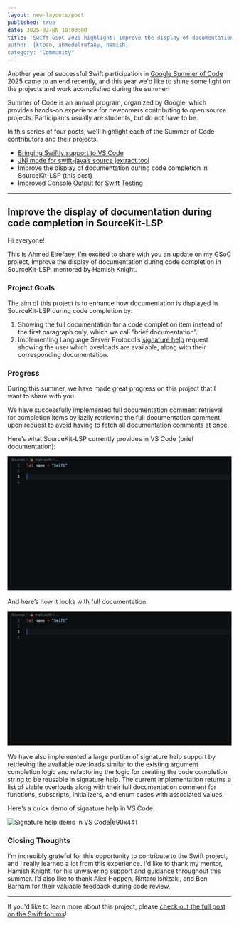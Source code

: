 ```yaml
---
layout: new-layouts/post
published: true
date: 2025-02-NN 10:00:00
title: 'Swift GSoC 2025 highlight: Improve the display of documentation during code completion in SourceKit-LSP
author: [ktoso, ahmedelrefaey, hamish]
category: "Community"
---
```


Another year of successful Swift participation in [Google Summer of Code](https://summerofcode.withgoogle.com) 2025 came to an end recently, and this year we'd like to shine some light on the projects and work acomplished during the summer!

Summer of Code is an annual program, organized by Google, which provides hands-on experience for newcomers contributing
to open source projects. Participants usually are students, but do not have to be.

In this series of four posts, we'll highlight each of the Summer of Code contributors and their projects.

- [Bringing Swiftly support to VS Code](2025-11-NN-swift-gsoc-2025-highlight-1-vscode-swiftly.md)
- [JNI mode for swift-java’s source jextract tool](2025-11-NN-swift-gsoc-2025-highlight-2-swift-java-jextract-jni-mode.md)
- Improve the display of documentation during code completion in SourceKit-LSP (this post)
- [Improved Console Output for Swift Testing](2025-11-NN-swift-gsoc-2025-highlight-4-swift-testing-output.md)

---

## Improve the display of documentation during code completion in SourceKit-LSP

Hi everyone!

This is Ahmed Elrefaey, I’m excited to share with you an update on my GSoC project, Improve the display of documentation during code completion in SourceKit-LSP, mentored by Hamish Knight.

### Project Goals

The aim of this project is to enhance how documentation is displayed in SourceKit-LSP during code completion by:

1. Showing the full documentation for a code completion item instead of the first paragraph only, which we call “brief documentation”.
2. Implementing Language Server Protocol’s [signature help](https://microsoft.github.io/language-server-protocol/specifications/lsp/3.17/specification/#textDocument_signatureHelp) request showing the user which overloads are available, along with their corresponding documentation.

### Progress

During this summer, we have made great progress on this project that I want to share with you.

We have successfully implemented full documentation comment retrieval for completion items by lazily retrieving the full documentation comment upon request to avoid having to fetch all documentation comments at once.

Here’s what SourceKit-LSP currently provides in VS Code (brief documentation):

![Brief documentation demo in VS Code.|690x412](/assets/images/gsoc-25/brief.gif)

And here’s how it looks with full documentation:

![Full documentation demo in VS Code.|690x412](/assets/images/gsoc-25/full.gif)

We have also implemented a large portion of signature help support by retrieving the available overloads similar to the existing argument completion logic and refactoring the logic for creating the code completion string to be reusable in signature help. The current implementation returns a list of viable overloads along with their full documentation comment for functions, subscripts, initializers, and enum cases with associated values.

Here’s a quick demo of signature help in VS Code.

![Signature help demo in VS Code|690x441](/assets/images/gsoc-25/output.gif)

### Closing Thoughts

I'm incredibly grateful for this opportunity to contribute to the Swift project, and I really learned a lot from this experience. I'd like to thank my mentor, Hamish Knight, for his unwavering support and guidance throughout this summer. I’d also like to thank Alex Hoppen, Rintaro Ishizaki, and Ben Barham for their valuable feedback during code review.

---

If you'd like to learn more about this project, please [check out the full post on the Swift forums](https://forums.swift.org/t/gsoc-2025-improve-the-display-of-documentation-during-code-completion-in-sourcekit-lsp/81976)!